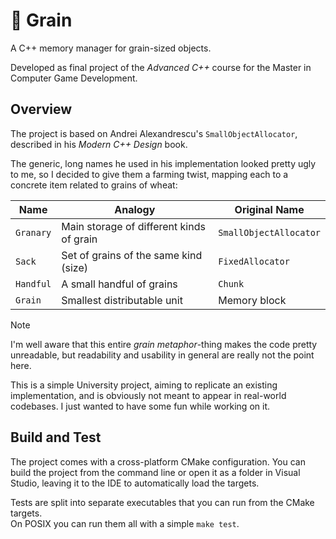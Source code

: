 # 🌾 Grain

A C++ memory manager for grain-sized objects.

Developed as final project of the *Advanced C++* course for the Master in Computer Game Development.


## Overview

The project is based on Andrei Alexandrescu's `SmallObjectAllocator`,
described in his *Modern C++ Design* book.

The generic, long names he used in his implementation looked pretty ugly to me,
so I decided to give them a farming twist,
mapping each to a concrete item related to grains of wheat:

| Name      | Analogy                                  | Original Name          |
| --------- | ---------------------------------------- | ---------------------- |
| `Granary` | Main storage of different kinds of grain | `SmallObjectAllocator` |
| `Sack`    | Set of grains of the same kind (size)    | `FixedAllocator`       |
| `Handful` | A small handful of grains                | `Chunk`                |
| `Grain`   | Smallest distributable unit              | Memory block           |

> [!NOTE]
> I'm well aware that this entire *grain metaphor*-thing makes the code pretty unreadable,
> but readability and usability in general are really not the point here.
>
> This is a simple University project, aiming to replicate an existing implementation,
> and is obviously not meant to appear in real-world codebases.
> I just wanted to have some fun while working on it.


## Build and Test

The project comes with a cross-platform CMake configuration.
You can build the project from the command line or open it as a folder in Visual Studio,
leaving it to the IDE to automatically load the targets.

Tests are split into separate executables that you can run from the CMake targets. \
On POSIX you can run them all with a simple `make test`.
